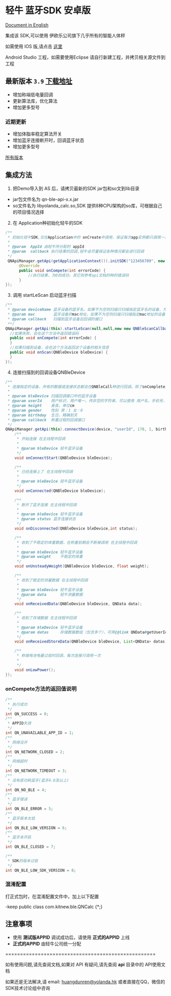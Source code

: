 
# 轻牛 蓝牙SDK 安卓版

[Document in English](https://github.com/YolandaQingniu/qn-ble-sdk-android/blob/master/README_en.md)

集成该 SDK,可以使用 伊欧乐公司旗下几乎所有的智能人体秤

如需使用 IOS 版,请点击 [这里](https://github.com/YolandaQingniu/qn-ble-sdk-ios)

Android Studio 工程，如需要使用Eclipse 请自行新建工程，并拷贝相关源文件到工程

## 最新版本 `3.9` [下载地址](https://github.com/YolandaQingniu/qn-ble-sdk-android/releases/download/3.9/qn-ble-sdk-android-3.9.zip)


* 增加称端低电量回调
* 更新算法库，优化算法
* 增加更多型号

### 近期更新
* 增加体脂率稳定算法开关
* 增加蓝牙连接断开时，回调蓝牙状态
* 增加更多型号

[所有版本](https://github.com/YolandaQingniu/qn-ble-sdk-android/releases)

## 集成方法

1. 把Demo导入到 AS 后，请拷贝最新的SDK jar包和so文到lib目录
  * jar包文件名为 qn-ble-api-x.x.jar
  * so文件名为 libyolanda_calc.so,SDK 提供8种CPU架构的so库，可根据自己的项目情况选择

2. 在 Application种初始化轻牛的SDK
```java
/**
 * 初始化轻牛SDK,仅在Application中的 onCreate中调用，保证每次app实例都只调用一次。调用这个方法时，尽量要联网
 *
 * @param  AppId 由轻牛所分配的 appId
 * @param  callback 执行结果的回调,轻牛会尽量保证各种情况都会进行回调
 */
 QNApiManager.getApi(getApplicationContext()).initSDK("123456789", new QNResultCallback() {
      @Override
      public void onCompete(int errorCode) {
          //执行结果，为0则成功，其它则参考api文档的种的错误码
      }
});
```

3. 调用 startLeScan 启动蓝牙扫描
```java
/**
 * @param deviceName 蓝牙设备的蓝牙名，如果不为空则扫描只扫描指定蓝牙名的设备，为空则不限定
 * @param mac        蓝牙设备的mac地址，如果不为空则扫描只扫描指定mac地址的设备，为空则不限定
 * @param callback   扫描到蓝牙设备后回调的接口
 **/
QNApiManager.getApi(this).startLeScan(null,null,new new QNBleScanCallback() {
  //如果失败，会在这个方法中返回错误码
  public void onCompete(int errorCode) {
  }
  //如果扫描到设备，会在这个方法返回这个设备的相关信息
  public void onScan(QNBleDevice bleDevice) {
  }
});
```

4. 连接扫描到的回调设备QNBleDevice
```java
/**
 * 连接指定的设备，所有的数据或连接状态都会在QNBleCall种进行回调。除了onComplete方法外，，其它的都会在主线程进行回调
 *
 * @param bleDevice 扫描回调接口中的蓝牙设备
 * @param userId    用户标识，用户唯一，传非空的字符串，可以使用 用户名，手机号，邮箱等其它标识
 * @param height    身高，单位cm
 * @param gender    性别 男：1 女：0
 * @param birthday  生日，精确到天
 * @param callback  称重过程的回调接口
 */
QNApiManager.getApi(this).connectDevice(device, "userId", 170, 1, birthday, new new QNBleCallback() {
    /**
     * 开始连接 在主线程中回调
     *
     * @param bleDevice 轻牛蓝牙设备
     */
    void onConnectStart(QNBleDevice bleDevice);

    /**
     * 已经连接上了 在主线程中回调
     *
     * @param bleDevice 轻牛蓝牙设备
     */
    void onConnected(QNBleDevice bleDevice);

    /**
     * 断开了蓝牙连接 在主线程中回调
     *
     * @param bleDevice 轻牛蓝牙设备
     * @param status 蓝牙连接状态
     */
    void onDisconnected(QNBleDevice bleDevice,int status);

    /**
     * 收到了不稳定的体重数据，在称重前期会不断被调用 在主线程中回调
     *
     * @param bleDevice 轻牛蓝牙设备
     * @param weight    不稳定的体重
     */
    void onUnsteadyWeight(QNBleDevice bleDevice, float weight);

    /**
     * 收到了稳定的测量数据 在主线程中回调
     *
     * @param bleDevice 轻牛蓝牙设备
     * @param data      轻牛测量数据
     */
    void onReceivedData(QNBleDevice bleDevice, QNData data);

    /**
     * 收到了存储数据 在主线程中回调
     *
     * @param bleDevice 轻牛蓝牙设备
     * @param datas     存储数据数组（包含多个），可用{@link QNData#getUserId()}判断是哪个用户的数据
     */
    void onReceivedStoreData(QNBleDevice bleDevice, List<QNData> datas);

    /**
     * 称端电池电量过低时回调，每次连接只调用一次
     *
     */
    void onLowPower();
});
```

### onCompete方法的返回值说明

```java
/**
 * 执行成功
 */
int QN_SUCCESS = 0;
/**
 * APPID失效
 */
int QN_UNAVAILABLE_APP_ID = 1;
/**
 * 网络没开
 */
int QN_NETWORK_CLOSED = 2;
/**
 * 网络超时
 */
int QN_NETWORK_TIMEOUT = 3;
/**
 * 没有底功耗蓝牙(蓝牙4.0及以上)
 */
int QN_NO_BLE = 4;
/**
 * 蓝牙错误
 */
int QN_BLE_ERROR = 5;
/**
 * 蓝牙版本太低
 */
int QN_BLE_LOW_VERSION = 6;
/**
 * 蓝牙未开启
 */
int QN_BLE_CLOSED = 7;

/**
 * SDK的版本过低
 */
int QN_BLE_LOW_SDK_VERSION = 8;
```

### 混淆配置

打正式包时，在混淆配置文件中，加上以下配置

-keep public class com.kitnew.ble.QNCalc {*;}

## 注意事项

* 使用 **测试版APPID** 调试成功后，请使用 **正式的APPID** 上线
* **正式的APPID** 由轻牛公司统一分配

===================================================

如有使用问题,请先查阅文档,如果对 API 有疑问,请先查阅 **api** 目录中的 API使用文档

如果还是无法解决,请 email: huangdunren@yolanda.hk 或者直接在QQ，微信的SDK技术讨论组中咨询
